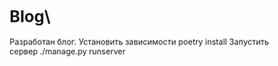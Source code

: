 # Blog\
Разработан блог.
Установить зависимости poetry install
Запустить сервер ./manage.py runserver
